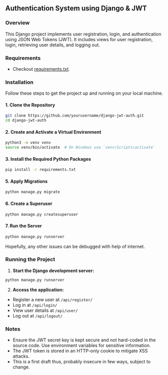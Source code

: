 ## Authentication System using Django & JWT 

### Overview
This Django project implements user registration, login, and authentication using JSON Web Tokens (JWT). It includes views for user registration, login, retrieving user details, and logging out.

### Requirements
- Checkout [requirements.txt](./requirements.txt).

### Installation

Follow these steps to get the project up and running on your local machine.

#### 1. Clone the Repository

```sh
git clone https://github.com/yourusername/django-jwt-auth.git
cd django-jwt-auth
```

#### 2. Create and Activate a Virtual Environment

```sh
python3 -m venv venv
source venv/bin/activate  # On Windows use `venv\Scripts\activate`
```

#### 3. Install the Required Python Packages

```sh
pip install -r requirements.txt
```

#### 5. Apply Migrations

```sh
python manage.py migrate
```

#### 6. Create a Superuser

```sh
python manage.py createsuperuser
```

#### 7. Run the Server

```sh
python manage.py runserver
```

Hopefully, any other issues can be debugged with help of internet.

### Running the Project

1. **Start the Django development server:**

```sh
python manage.py runserver
```

2. **Access the application:**

- Register a new user at `/api/register/`
- Log in at `/api/login/`
- View user details at `/api/user/`
- Log out at `/api/logout/`

### Notes

- Ensure the JWT secret key is kept secure and not hard-coded in the source code. Use environment variables for sensitive information.
- The JWT token is stored in an HTTP-only cookie to mitigate XSS attacks.
- This is a first draft thus, probably insecure in few ways, subject to change.
